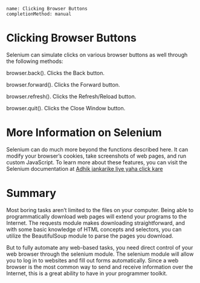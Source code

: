 ```ngMeta
name: Clicking Browser Buttons
completionMethod: manual
```
# Clicking Browser Buttons
Selenium can simulate clicks on various browser buttons as well through the following methods:

browser.back(). Clicks the Back button.

browser.forward(). Clicks the Forward button.

browser.refresh(). Clicks the Refresh/Reload button.

browser.quit(). Clicks the Close Window button.

# More Information on Selenium
Selenium can do much more beyond the functions described here. It can modify your browser’s cookies, take screenshots of web pages, and run custom JavaScript. To learn more about these features, you can visit the Selenium documentation at <span><a href="http://selenium-python.readthedocs.org/">Adhik jankarike liye yaha click kare</a></span>

# Summary
Most boring tasks aren’t limited to the files on your computer. Being able to programmatically download web pages will extend your programs to the Internet. The requests module makes downloading straightforward, and with some basic knowledge of HTML concepts and selectors, you can utilize the BeautifulSoup module to parse the pages you download.

But to fully automate any web-based tasks, you need direct control of your web browser through the selenium module. The selenium module will allow you to log in to websites and fill out forms automatically. Since a web browser is the most common way to send and receive information over the Internet, this is a great ability to have in your programmer toolkit.